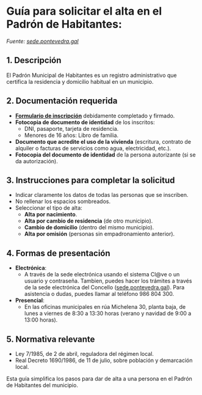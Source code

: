 # Guía para solicitar el alta en el Padrón de Habitantes:

*Fuente: [sede.pontevedra.gal](https://sede.pontevedra.gal/public/catalog-detail/1016139)*

## 1. **Descripción**
El Padrón Municipal de Habitantes es un registro administrativo que certifica la residencia y domicilio habitual en un municipio.

## 2. **Documentación requerida**
- **[Formulario de inscripción](https://sede.pontevedra.gal/dcsv/QCMEDG5J8DN89KWN)** debidamente completado y firmado.
- **Fotocopia de documento de identidad** de los inscritos:
  - DNI, pasaporte, tarjeta de residencia.
  - Menores de 16 años: Libro de familia.
- **Documento que acredite el uso de la vivienda** (escritura, contrato de alquiler o facturas de servicios como agua, electricidad, etc.).
- **Fotocopia del documento de identidad** de la persona autorizante (si se da autorización).

## 3. **Instrucciones para completar la solicitud**
- Indicar claramente los datos de todas las personas que se inscriben.
- No rellenar los espacios sombreados.
- Seleccionar el tipo de alta:
  - **Alta por nacimiento**.
  - **Alta por cambio de residencia** (de otro municipio).
  - **Cambio de domicilio** (dentro del mismo municipio).
  - **Alta por omisión** (personas sin empadronamiento anterior).

## 4. **Formas de presentación**
- **Electrónica**: 
  - A través de la sede electrónica usando el sistema Cl@ve o un usuario y contraseña.
  Tambien, puedes hacer los trámites a través de la sede electrónica del Concello ([sede.pontevedra.gal](https://sede.pontevedra.gal/)). Para asistencia o dudas, puedes llamar al teléfono 986 804 300. 
- **Presencial**: 
  - En las oficinas municipales en rúa Michelena 30, planta baja, de lunes a viernes de 8:30 a 13:30 horas (verano y navidad de 9:00 a 13:00 horas).

## 5. **Normativa relevante**
- Ley 7/1985, de 2 de abril, reguladora del régimen local.
- Real Decreto 1690/1986, de 11 de julio, sobre población y demarcación local.

Esta guía simplifica los pasos para dar de alta a una persona en el Padrón de Habitantes del municipio.

